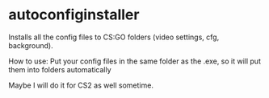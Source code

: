 # autoconfiginstaller
Installs all the config files to CS:GO folders (video settings, cfg, background).



How to use:
Put your config files in the same folder as the .exe, so it will put them into folders automatically

Maybe I will do it for CS2 as well sometime.
